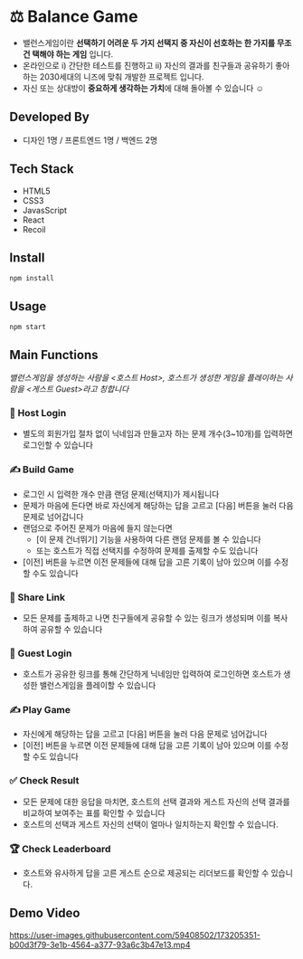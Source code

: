 # ⚖ Balance Game
- 밸런스게임이란 **선택하기 어려운 두 가지 선택지 중 자신이 선호하는 한 가지를 무조건 택해야 하는 게임** 입니다.
- 온라인으로 i) 간단한 테스트를 진행하고 ii) 자신의 결과를 친구들과 공유하기 좋아하는 2030세대의 니즈에 맞춰 개발한 프로젝트 입니다.
- 자신 또는 상대방이 **중요하게 생각하는 가치**에 대해 돌아볼 수 있습니다 ☺

## Developed By
- 디자인 1명 / 프론트엔드 1명 / 백엔드 2명

## Tech Stack
- HTML5
- CSS3
- JavasScript
- React
- Recoil 

## Install
`npm install`

## Usage
`npm start`

## Main Functions
*밸런스게임을 생성하는 사람을 <호스트 Host>, 호스트가 생성한 게임을 플레이하는 사람을 <게스트 Guest>라고 칭합니다*
### 👋 Host Login
  - 별도의 회원가입 절차 없이 닉네임과 만들고자 하는 문제 개수(3~10개)를 입력하면 로그인할 수 있습니다
### ✍ Build Game
  - 로그인 시 입력한 개수 만큼 랜덤 문제(선택지)가 제시됩니다
  - 문제가 마음에 든다면 바로 자신에게 해당하는 답을 고르고 [다음] 버튼을 눌러 다음 문제로 넘어갑니다
  - 랜덤으로 주어진 문제가 마음에 들지 않는다면
    - [이 문제 건너뛰기] 기능을 사용하여 다른 랜덤 문제를 볼 수 있습니다
    - 또는 호스트가 직접 선택지를 수정하여 문제를 출제할 수도 있습니다
  - [이전] 버튼을 누르면 이전 문제들에 대해 답을 고른 기록이 남아 있으며 이를 수정할 수도 있습니다
### 🔗 Share Link
  - 모든 문제를 출제하고 나면 친구들에게 공유할 수 있는 링크가 생성되며 이를 복사하여 공유할 수 있습니다
### 👋 Guest Login
  - 호스트가 공유한 링크를 통해 간단하게 닉네임만 입력하여 로그인하면 호스트가 생성한 밸런스게임을 플레이할 수 있습니다
### ✍ Play Game
  - 자신에게 해당하는 답을 고르고 [다음] 버튼을 눌러 다음 문제로 넘어갑니다
  - [이전] 버튼을 누르면 이전 문제들에 대해 답을 고른 기록이 남아 있으며 이를 수정할 수도 있습니다
### ✅ Check Result
  - 모든 문제에 대한 응답을 마치면, 호스트의 선택 결과와 게스트 자신의 선택 결과를 비교하여 보여주는 표를 확인할 수 있습니다
  - 호스트의 선택과 게스트 자신의 선택이 얼마나 일치하는지 확인할 수 있습니다.
### 🏆 Check Leaderboard
  - 호스트와 유사하게 답을 고른 게스트 순으로 제공되는 리더보드를 확인할 수 있습니다.

## Demo Video
https://user-images.githubusercontent.com/59408502/173205351-b00d3f79-3e1b-4564-a377-93a6c3b47e13.mp4
